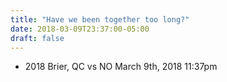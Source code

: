 ```yaml
---
title: "Have we been together too long?"
date: 2018-03-09T23:37:00-05:00
draft: false
---
```

- 2018 Brier, QC vs NO March 9th, 2018 11:37pm